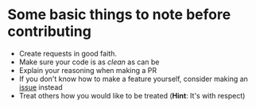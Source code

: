 # Some basic things to note before contributing

- Create requests in good faith.
- Make sure your code is as *clean* as can be
- Explain your reasoning when making a PR
- If you don't know how to make a feature yourself, consider making an [issue](https://github.com/Tech-TTGames/Tickets-Plus/issues/new/choose) instead
- Treat others how you would like to be treated (**Hint**: It's with respect)
